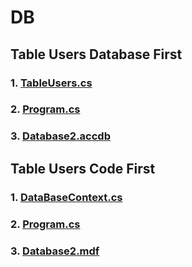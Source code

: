 # DB
## Table Users Database First
### 1. [TableUsers.cs](https://github.com/vakovsky/DB/blob/main/TableUsers.cs)
### 2. [Program.cs](https://github.com/vakovsky/DB/blob/main/Program.cs)
### 3. [Database2.accdb](https://github.com/vakovsky/DB/blob/main/Database2.accdb)

## Table Users Code First
### 1. [DataBaseContext.cs](https://github.com/vakovsky/DB/blob/main/DataBaseContext.cs)
### 2. [Program.cs](https://github.com/vakovsky/DB/blob/main/Program.cs)
### 3. [Database2.mdf](https://github.com/vakovsky/DB/blob/main/Database2.mdf)

